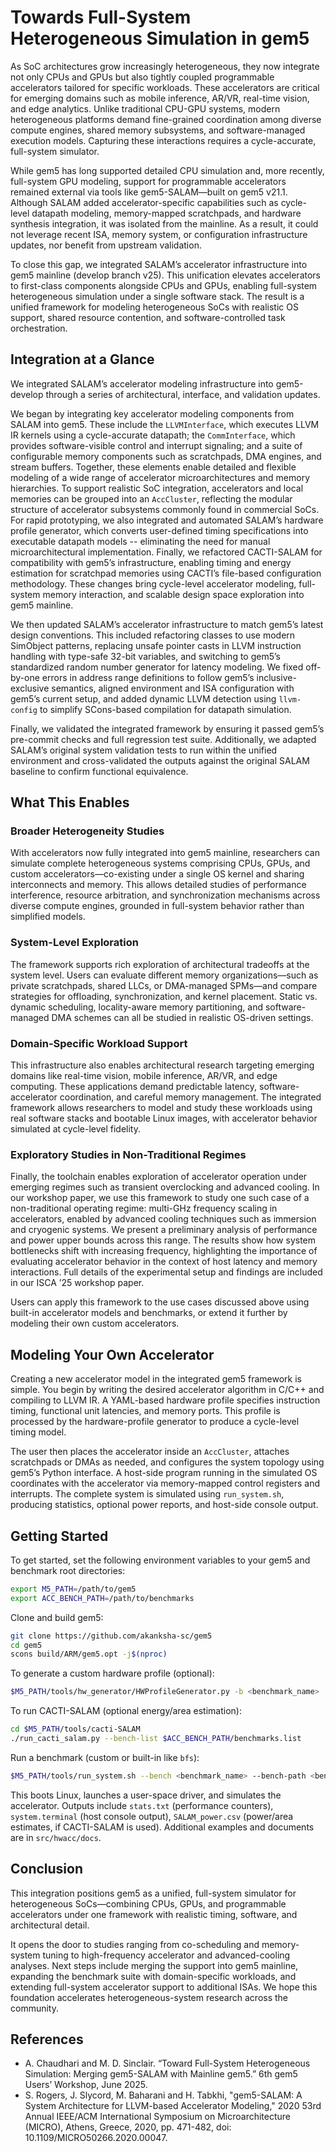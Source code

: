 # Towards Full-System Heterogeneous Simulation in gem5

As SoC architectures grow increasingly heterogeneous, they now integrate not only CPUs and GPUs but also tightly coupled programmable accelerators tailored for specific workloads. These accelerators are critical for emerging domains such as mobile inference, AR/VR, real-time vision, and edge analytics. Unlike traditional CPU-GPU systems, modern heterogeneous platforms demand fine-grained coordination among diverse compute engines, shared memory subsystems, and software-managed execution models. Capturing these interactions requires a cycle-accurate, full-system simulator.

While gem5 has long supported detailed CPU simulation and, more recently, full-system GPU modeling, support for programmable accelerators remained external via tools like gem5-SALAM—built on gem5 v21.1. Although SALAM added accelerator-specific capabilities such as cycle-level datapath modeling, memory-mapped scratchpads, and hardware synthesis integration, it was isolated from the mainline. As a result, it could not leverage recent ISA, memory system, or configuration infrastructure updates, nor benefit from upstream validation.

To close this gap, we integrated SALAM’s accelerator infrastructure into gem5 mainline (develop branch v25). This unification elevates accelerators to first-class components alongside CPUs and GPUs, enabling full-system heterogeneous simulation under a single software stack. The result is a unified framework for modeling heterogeneous SoCs with realistic OS support, shared resource contention, and software-controlled task orchestration.

## Integration at a Glance

We integrated SALAM’s accelerator modeling infrastructure into gem5-develop through a series of architectural, interface, and validation updates.

We began by integrating key accelerator modeling components from SALAM into gem5. These include the `LLVMInterface`, which executes LLVM IR kernels using a cycle-accurate datapath; the `CommInterface`, which provides software-visible control and interrupt signaling; and a suite of configurable memory components such as scratchpads, DMA engines, and stream buffers. Together, these elements enable detailed and flexible modeling of a wide range of accelerator microarchitectures and memory hierarchies. To support realistic SoC integration, accelerators and local memories can be grouped into an `AccCluster`, reflecting the modular structure of accelerator subsystems commonly found in commercial SoCs. For rapid prototyping, we also integrated and automated SALAM’s hardware profile generator, which converts user-defined timing specifications into executable datapath models -- eliminating the need for manual microarchitectural implementation. Finally, we refactored CACTI-SALAM for compatibility with gem5’s infrastructure, enabling timing and energy estimation for scratchpad memories using CACTI’s file-based configuration methodology. These changes bring cycle-level accelerator modeling, full-system memory interaction, and scalable design space exploration into gem5 mainline.

We then updated SALAM’s accelerator infrastructure to match gem5’s latest design conventions. This included refactoring classes to use modern SimObject patterns, replacing unsafe pointer casts in LLVM instruction handling with type-safe 32-bit variables, and switching to gem5’s standardized random number generator for latency modeling. We fixed off-by-one errors in address range definitions to follow gem5’s inclusive-exclusive semantics, aligned environment and ISA configuration with gem5’s current setup, and added dynamic LLVM detection using `llvm-config` to simplify SCons-based compilation for datapath simulation.

Finally, we validated the integrated framework by ensuring it passed gem5’s pre-commit checks and full regression test suite. Additionally, we adapted SALAM’s original system validation tests to run within the unified environment and cross-validated the outputs against the original SALAM baseline to confirm functional equivalence.

## What This Enables

### Broader Heterogeneity Studies

With accelerators now fully integrated into gem5 mainline, researchers can simulate complete heterogeneous systems comprising CPUs, GPUs, and custom accelerators—co-existing under a single OS kernel and sharing interconnects and memory. This allows detailed studies of performance interference, resource arbitration, and synchronization mechanisms across diverse compute engines, grounded in full-system behavior rather than simplified models.

### System-Level Exploration

The framework supports rich exploration of architectural tradeoffs at the system level. Users can evaluate different memory organizations—such as private scratchpads, shared LLCs, or DMA-managed SPMs—and compare strategies for offloading, synchronization, and kernel placement. Static vs. dynamic scheduling, locality-aware memory partitioning, and software-managed DMA schemes can all be studied in realistic OS-driven settings.

### Domain-Specific Workload Support

This infrastructure also enables architectural research targeting emerging domains like real-time vision, mobile inference, AR/VR, and edge computing. These applications demand predictable latency, software-accelerator coordination, and careful memory management. The integrated framework allows researchers to model and study these workloads using real software stacks and bootable Linux images, with accelerator behavior simulated at cycle-level fidelity.

### Exploratory Studies in Non-Traditional Regimes

Finally, the toolchain enables exploration of accelerator operation under emerging regimes such as transient overclocking and advanced cooling. In our workshop paper, we use this framework to study one such case of a non-traditional operating regime: multi-GHz frequency scaling in accelerators, enabled by advanced cooling techniques such as immersion and cryogenic systems. We present a preliminary analysis of performance and power upper bounds across this range. The results show how system bottlenecks shift with increasing frequency, highlighting the importance of evaluating accelerator behavior in the context of host latency and memory interactions. Full details of the experimental setup and findings are included in our ISCA ’25 workshop paper.

Users can apply this framework to the use cases discussed above using built-in accelerator models and benchmarks, or extend it further by modeling their own custom accelerators.

## Modeling Your Own Accelerator

Creating a new accelerator model in the integrated gem5 framework is simple. You begin by writing the desired accelerator algorithm in C/C++ and compiling to LLVM IR.  A YAML-based hardware profile specifies instruction timing, functional unit latencies, and memory ports. This profile is processed by the hardware-profile generator to produce a cycle-level timing model.

The user then places the accelerator inside an `AccCluster`, attaches scratchpads or DMAs as needed, and configures the system topology using gem5’s Python interface. A host-side program running in the simulated OS coordinates with the accelerator via memory-mapped control registers and interrupts. The complete system is simulated using `run_system.sh`, producing statistics, optional power reports, and host-side console output.

## Getting Started

To get started, set the following environment variables to your gem5 and benchmark root directories:

```bash
export M5_PATH=/path/to/gem5
export ACC_BENCH_PATH=/path/to/benchmarks
```

Clone and build gem5:

```bash
git clone https://github.com/akanksha-sc/gem5
cd gem5
scons build/ARM/gem5.opt -j$(nproc)
```

To generate a custom hardware profile (optional):

```bash
$M5_PATH/tools/hw_generator/HWProfileGenerator.py -b <benchmark_name>
```

To run CACTI-SALAM (optional energy/area estimation):

```bash
cd $M5_PATH/tools/cacti-SALAM
./run_cacti_salam.py --bench-list $ACC_BENCH_PATH/benchmarks.list
```

Run a benchmark (custom or built-in like `bfs`):

```bash
$M5_PATH/tools/run_system.sh --bench <benchmark_name> --bench-path <benchmark_path>
```

This boots Linux, launches a user-space driver, and simulates the accelerator. Outputs include `stats.txt` (performance counters), `system.terminal` (host console output), `SALAM_power.csv` (power/area estimates, if CACTI-SALAM is used). Additional examples and documents are in `src/hwacc/docs`.

## Conclusion

This integration positions gem5 as a unified, full-system simulator for heterogeneous SoCs—combining CPUs, GPUs, and programmable accelerators under one framework with realistic timing, software, and architectural detail.

It opens the door to studies ranging from co-scheduling and memory-system tuning to high-frequency accelerator and advanced-cooling analyses. Next steps include merging the support into gem5 mainline, expanding the benchmark suite with domain-specific workloads, and extending full-system accelerator support to additional ISAs. We hope this foundation accelerates heterogeneous-system research across the community.

## References

* A. Chaudhari and M. D. Sinclair. “Toward Full-System Heterogeneous Simulation: Merging gem5-SALAM with Mainline gem5.” 6th gem5 Users’ Workshop, June 2025.
* S. Rogers, J. Slycord, M. Baharani and H. Tabkhi, "gem5-SALAM: A System Architecture for LLVM-based Accelerator Modeling," 2020 53rd Annual IEEE/ACM International Symposium on Microarchitecture (MICRO), Athens, Greece, 2020, pp. 471-482, doi: 10.1109/MICRO50266.2020.00047.

